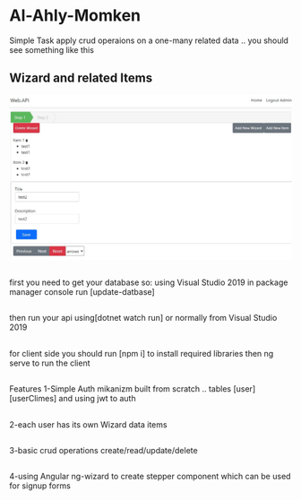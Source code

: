 # Al-Ahly-Momken
Simple Task apply crud operaions on a one-many related data .. you should see something like this
## Wizard and related Items
![Screenshot](image1.png)

## 
first you need to get your database so:
using Visual Studio 2019 in package manager console run [update-datbase]
## 
then run your api using[dotnet watch run] or normally from Visual Studio 2019
##
for client side you should run [npm i] to install required libraries
then ng serve to run the client
##
Features 
1-Simple Auth mikanizm built from scratch .. tables [user] [userClimes] and using jwt to auth
##
2-each user has its own Wizard data items
##
3-basic crud operations create/read/update/delete
##
4-using Angular ng-wizard to create stepper component which can be used for signup forms
